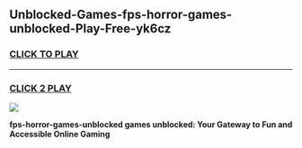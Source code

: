 
## Unblocked-Games-fps-horror-games-unblocked-Play-Free-yk6cz
<h3>
<a href="https://premium76.site?title=fps-horror-games-unblocked&ref=15A">CLICK TO PLAY</a></h3>
<hr>

<h3>
<a href="https://premium76.site?title=fps-horror-games-unblocked&ref=15A">CLICK 2 PLAY</a>
  
</h3>

<a href="https://premium76.site?title=fps-horror-games-unblocked&ref=15A"><img src="https://clearcache.store/games.png"></a>


**fps-horror-games-unblocked games unblocked: Your Gateway to Fun and Accessible Online Gaming**
